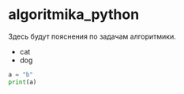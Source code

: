 # algoritmika_python
Здесь будут пояснения по задачам алгоритмики.
- cat
- dog

```python
a = "b"
print(a)
```
